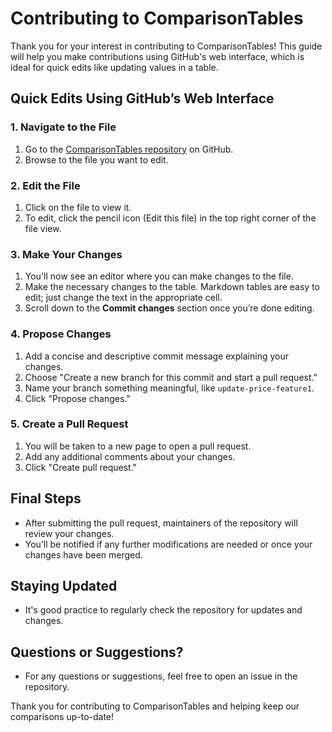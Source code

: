 # Contributing to ComparisonTables

Thank you for your interest in contributing to ComparisonTables! This guide will help you make contributions using GitHub's web interface, which is ideal for quick edits like updating values in a table.

## Quick Edits Using GitHub’s Web Interface

### 1. Navigate to the File

1. Go to the [ComparisonTables repository](https://github.com/aChrisYouKnow/ComparisonTables) on GitHub.
2. Browse to the file you want to edit.

### 2. Edit the File

1. Click on the file to view it.
2. To edit, click the pencil icon (Edit this file) in the top right corner of the file view.

### 3. Make Your Changes

1. You'll now see an editor where you can make changes to the file.
2. Make the necessary changes to the table. Markdown tables are easy to edit; just change the text in the appropriate cell.
3. Scroll down to the **Commit changes** section once you’re done editing.

### 4. Propose Changes

1. Add a concise and descriptive commit message explaining your changes.
2. Choose "Create a new branch for this commit and start a pull request."
3. Name your branch something meaningful, like `update-price-feature1`.
4. Click "Propose changes."

### 5. Create a Pull Request

1. You will be taken to a new page to open a pull request.
2. Add any additional comments about your changes.
3. Click "Create pull request."

## Final Steps

- After submitting the pull request, maintainers of the repository will review your changes.
- You’ll be notified if any further modifications are needed or once your changes have been merged.

## Staying Updated

- It's good practice to regularly check the repository for updates and changes.

## Questions or Suggestions?

- For any questions or suggestions, feel free to open an issue in the repository.

Thank you for contributing to ComparisonTables and helping keep our comparisons up-to-date!


